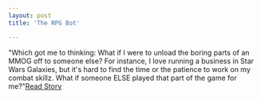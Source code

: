 ```yaml
---
layout: post
title: 'The RPG Bot'

---
```


"Which got me to thinking: What if I were to unload the boring parts of an MMOG off to someone else? For instance, I love running a business in Star Wars Galaxies, but it's hard to find the time or the patience to work on my combat skillz. What if someone ELSE played that part of the game for me?"<a href="http://www.gamespy.com/articles/489/489833p1.html">Read Story</a>
